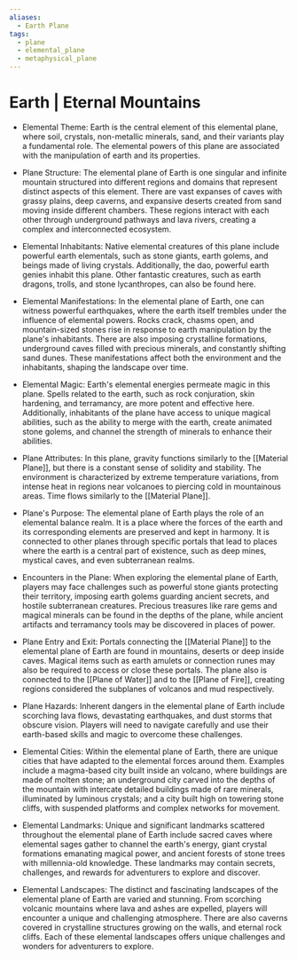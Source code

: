 ```yaml
---
aliases:
  - Earth Plane
tags:
  - plane
  - elemental_plane
  - metaphysical_plane
---
```

# Earth | Eternal Mountains

- Elemental Theme:
	Earth is the central element of this elemental plane, where soil, crystals, non-metallic minerals, sand, and their variants play a fundamental role. The elemental powers of this plane are associated with the manipulation of earth and its properties.

- Plane Structure:
	The elemental plane of Earth is one singular and infinite mountain structured into different regions and domains that represent distinct aspects of this element. There are vast expanses of caves with grassy plains, deep caverns, and expansive deserts created from sand moving inside different chambers. These regions interact with each other through underground pathways and lava rivers, creating a complex and interconnected ecosystem.

- Elemental Inhabitants:
	Native elemental creatures of this plane include powerful earth elementals, such as stone giants, earth golems, and beings made of living crystals. Additionally, the dao, powerful earth genies inhabit this plane. Other fantastic creatures, such as earth dragons, trolls, and stone lycanthropes, can also be found here.

- Elemental Manifestations:
	In the elemental plane of Earth, one can witness powerful earthquakes, where the earth itself trembles under the influence of elemental powers. Rocks crack, chasms open, and mountain-sized stones rise in response to earth manipulation by the plane's inhabitants. There are also imposing crystalline formations, underground caves filled with precious minerals, and constantly shifting sand dunes. These manifestations affect both the environment and the inhabitants, shaping the landscape over time.

- Elemental Magic:
	Earth's elemental energies permeate magic in this plane. Spells related to the earth, such as rock conjuration, skin hardening, and terramancy, are more potent and effective here. Additionally, inhabitants of the plane have access to unique magical abilities, such as the ability to merge with the earth, create animated stone golems, and channel the strength of minerals to enhance their abilities.

- Plane Attributes:
	In this plane, gravity functions similarly to the [[Material Plane]], but there is a constant sense of solidity and stability. The environment is characterized by extreme temperature variations, from intense heat in regions near volcanoes to piercing cold in mountainous areas. Time flows similarly to the [[Material Plane]].

- Plane's Purpose:
	The elemental plane of Earth plays the role of an elemental balance realm. It is a place where the forces of the earth and its corresponding elements are preserved and kept in harmony. It is connected to other planes through specific portals that lead to places where the earth is a central part of existence, such as deep mines, mystical caves, and even subterranean realms.

- Encounters in the Plane:
	When exploring the elemental plane of Earth, players may face challenges such as powerful stone giants protecting their territory, imposing earth golems guarding ancient secrets, and hostile subterranean creatures. Precious treasures like rare gems and magical minerals can be found in the depths of the plane, while ancient artifacts and terramancy tools may be discovered in places of power.

- Plane Entry and Exit:
	Portals connecting the [[Material Plane]] to the elemental plane of Earth are found in mountains, deserts or deep inside caves. Magical items such as earth amulets or connection runes may also be required to access or close these portals. The plane also is connected to the [[Plane of Water]] and to the [[Plane of Fire]], creating regions considered the subplanes of volcanos and mud respectively.

- Plane Hazards:
	Inherent dangers in the elemental plane of Earth include scorching lava flows, devastating earthquakes, and dust storms that obscure vision. Players will need to navigate carefully and use their earth-based skills and magic to overcome these challenges.

- Elemental Cities:
	Within the elemental plane of Earth, there are unique cities that have adapted to the elemental forces around them. Examples include a magma-based city built inside an volcano, where buildings are made of molten stone; an underground city carved into the depths of the mountain with intercate detailed buildings made of rare minerals, illuminated by luminous crystals; and a city built high on towering stone cliffs, with suspended platforms and complex networks for movement.

- Elemental Landmarks:
	Unique and significant landmarks scattered throughout the elemental plane of Earth include sacred caves where elemental sages gather to channel the earth's energy, giant crystal formations emanating magical power, and ancient forests of stone trees with millennia-old knowledge. These landmarks may contain secrets, challenges, and rewards for adventurers to explore and discover.

- Elemental Landscapes:
	The distinct and fascinating landscapes of the elemental plane of Earth are varied and stunning. From scorching volcanic mountains where lava and ashes are expelled, players will encounter a unique and challenging atmosphere. There are also caverns covered in crystalline structures growing on the walls, and eternal rock cliffs. Each of these elemental landscapes offers unique challenges and wonders for adventurers to explore.
